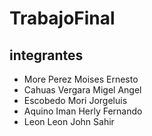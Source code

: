 # TrabajoFinal
## integrantes
* More Perez Moises Ernesto
* Cahuas Vergara Migel Angel
* Escobedo Mori Jorgeluis
* Aquino Iman Herly Fernando
* Leon Leon John Sahir
